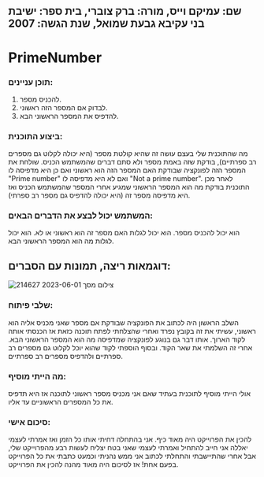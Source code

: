 ## שם: עמיקם וייס, מורה: ברק צוברי, בית ספר: ישיבת בני עקיבא גבעת שמואל, שנת הגשה: 2007 

# PrimeNumber                                                                                                                                          
### תוכן עניינים:
1. להכניס מספר.
2. לבדוק אם המספר הזה ראשוני.
3. להדפיס את המספר הראשוני הבא.
### ביצוע התוכנית:
מה שהתוכנית שלי בעצם עושה זה שהיא קולטת מספר (היא יכולה לקלוט גם מספרים רב ספרתיים), בודקת שזה באמת מספר ולא סתם דברים שהמשתמש הכניס.
שולחת את המספר הזה לפונקציה שבודקת האם המספר הזה הוא ראשוני ואם כן היא מדפיסה לו "Prime number" ואם לא היא מדפיסה לו "Not a prime number".
לאחר מכן התוכנית בודקת מה הוא המספר הראשוני שמגיע אחרי המספר שהמשתמש הכניס ואז היא מדפיסה מספר זה (היא יכולה להדפיס גם מספר רב ספרתי).

### המשתמש יכול לבצע את הדברים הבאים:
הוא יכול להכניס מספר.
הוא יכול לגלות האם מספר זה הוא ראשוני או לא.
הוא יכול לגלות מה הוא המספר הראשוני הבא.

## דוגמאות ריצה, תמונות עם הסברים:


![צילום מסך 2023-06-01 214627](https://github.com/baraksu/PrimeNumber/assets/132656634/eac38fe5-9c78-4090-8323-f967d081403a)

### שלבי פיתוח:
השלב הראשון היה לכתוב את הפונקציה שבודקת אם מספר שאני מכניס אליה הוא ראשוני, עשיתי את זה בקובץ נפרד ואחרי שהצלחתי לפתח תוכנה כזאת אז הכנסתי אותה לקוד הארוך.
אותו דבר גם בנוגע לפונקציה שמדפיסה מה הוא המספר הראשוני הבא.
אחרי זה השלמתי את שאר הקוד.
ובסוף הוספתי לקוד שהוא יוכל לקלוט גם מספרים רב ספרתיים ולהדפיס מספרים רב ספרתיים.

### מה הייתי מוסיף:
אולי הייתי מוסיף לתוכנית בעתיד שאם אני מכניס מספר ראשוני לתוכנה אז היא תדפיס את כל המספרים הראשוניים עד אליו.

### סיכום אישי:
להכין את הפרוייקט היה מאוד כיף.
אני בהתחלה דחיתי אותו כל הזמן ואז אמרתי לעצמי יאללה אני חייב להתחיל ואמרתי לעצמי שאני בטח יצליח לעשות רבע מהפרוייקט שלי, אבל אחרי שהתיישבתי והתחלתי לכתוב אני ממש נהניתי וכמעט כתבתי את כל הפרוייקט בפעם אחת!
אז לסיכום היה מאוד מהנה להכין את הפרוייקט.
